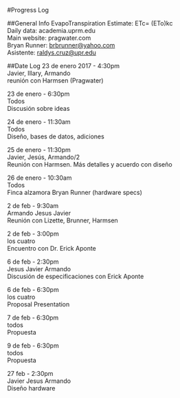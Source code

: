 #Progress Log

##General Info
EvapoTranspiration Estimate: ETc= (ETo)kc  
Daily data: academia.uprm.edu  
Main website: pragwater.com  
Bryan Runner: brbrunner@yahoo.com  
Asistente: raldys.cruz@upr.edu  

##Date Log
23 de enero 2017 - 4:30pm  
Javier, Illary, Armando  
reunión con Harmsen (Pragwater)  
  
23 de enero - 6:30pm  
Todos  
Discusión sobre ideas  
  
24 de enero - 11:30am  
Todos  
Diseño, bases de datos, adiciones  
  
25 de enero - 11:30pm  
Javier, Jesús, Armando/2  
Reunión con Harmsen. Más detalles y acuerdo con diseño  
  
26 de enero - 10:30am  
Todos  
Finca alzamora Bryan Runner (hardware specs)  
  
2 de feb - 9:30am  
Armando Jesus Javier  
Reunión con Lizette, Brunner, Harmsen  
  
2 de feb - 3:00pm  
los cuatro  
Encuentro con Dr. Erick Aponte  
  
6 de feb - 2:30pm  
Jesus Javier Armando  
Discusión de especificaciones con Erick Aponte  
  
6 de feb - 6:30pm  
los cuatro  
Proposal Presentation  
  
7 de feb - 6:30pm  
todos  
Propuesta  
  
9 de feb - 6:30pm  
todos  
Propuesta  
  
27 feb - 2:30pm  
Javier Jesus Armando  
Diseño hardware  
  
  
